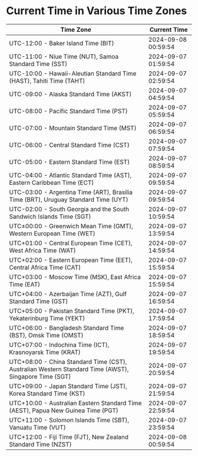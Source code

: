 # Current Time in Various Time Zones

| Time Zone | Current Time |
|-----------|--------------|
| UTC-12:00 - Baker Island Time (BIT) | 2024-09-08 00:59:54 |
| UTC-11:00 - Niue Time (NUT), Samoa Standard Time (SST) | 2024-09-07 01:59:54 |
| UTC-10:00 - Hawaii-Aleutian Standard Time (HAST), Tahiti Time (TAHT) | 2024-09-07 02:59:54 |
| UTC-09:00 - Alaska Standard Time (AKST) | 2024-09-07 04:59:54 |
| UTC-08:00 - Pacific Standard Time (PST) | 2024-09-07 05:59:54 |
| UTC-07:00 - Mountain Standard Time (MST) | 2024-09-07 06:59:54 |
| UTC-06:00 - Central Standard Time (CST) | 2024-09-07 07:59:54 |
| UTC-05:00 - Eastern Standard Time (EST) | 2024-09-07 08:59:54 |
| UTC-04:00 - Atlantic Standard Time (AST), Eastern Caribbean Time (ECT) | 2024-09-07 09:59:54 |
| UTC-03:00 - Argentina Time (ART), Brasília Time (BRT), Uruguay Standard Time (UYT) | 2024-09-07 09:59:54 |
| UTC-02:00 - South Georgia and the South Sandwich Islands Time (SGT) | 2024-09-07 10:59:54 |
| UTC±00:00 - Greenwich Mean Time (GMT), Western European Time (WET) | 2024-09-07 13:59:54 |
| UTC+01:00 - Central European Time (CET), West Africa Time (WAT) | 2024-09-07 14:59:54 |
| UTC+02:00 - Eastern European Time (EET), Central Africa Time (CAT) | 2024-09-07 15:59:54 |
| UTC+03:00 - Moscow Time (MSK), East Africa Time (EAT) | 2024-09-07 15:59:54 |
| UTC+04:00 - Azerbaijan Time (AZT), Gulf Standard Time (GST) | 2024-09-07 16:59:54 |
| UTC+05:00 - Pakistan Standard Time (PKT), Yekaterinburg Time (YEKT) | 2024-09-07 17:59:54 |
| UTC+06:00 - Bangladesh Standard Time (BST), Omsk Time (OMST) | 2024-09-07 18:59:54 |
| UTC+07:00 - Indochina Time (ICT), Krasnoyarsk Time (KRAT) | 2024-09-07 19:59:54 |
| UTC+08:00 - China Standard Time (CST), Australian Western Standard Time (AWST), Singapore Time (SGT) | 2024-09-07 20:59:54 |
| UTC+09:00 - Japan Standard Time (JST), Korea Standard Time (KST) | 2024-09-07 21:59:54 |
| UTC+10:00 - Australian Eastern Standard Time (AEST), Papua New Guinea Time (PGT) | 2024-09-07 22:59:54 |
| UTC+11:00 - Solomon Islands Time (SBT), Vanuatu Time (VUT) | 2024-09-07 23:59:54 |
| UTC+12:00 - Fiji Time (FJT), New Zealand Standard Time (NZST) | 2024-09-08 00:59:54 |

